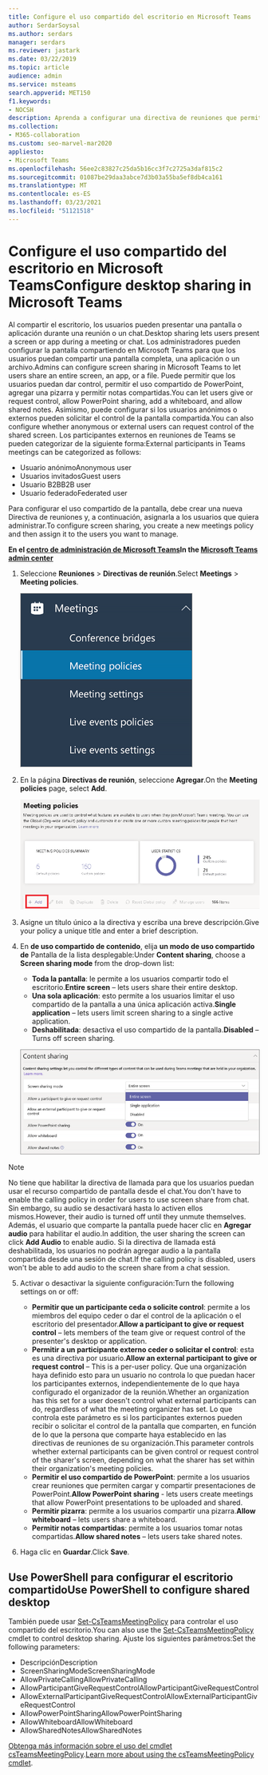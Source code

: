 ```yaml
---
title: Configure el uso compartido del escritorio en Microsoft Teams
author: SerdarSoysal
ms.author: serdars
manager: serdars
ms.reviewer: jastark
ms.date: 03/22/2019
ms.topic: article
audience: admin
ms.service: msteams
search.appverid: MET150
f1.keywords:
- NOCSH
description: Aprenda a configurar una directiva de reuniones que permita a los usuarios compartir sus escritorios en los chats o reuniones de Teams.
ms.collection:
- M365-collaboration
ms.custom: seo-marvel-mar2020
appliesto:
- Microsoft Teams
ms.openlocfilehash: 56ee2c83827c25da5b16cc3f7c2725a3daf815c2
ms.sourcegitcommit: 01087be29daa3abce7d3b03a55ba5ef8db4ca161
ms.translationtype: MT
ms.contentlocale: es-ES
ms.lasthandoff: 03/23/2021
ms.locfileid: "51121518"
---
```

<a name="configure-desktop-sharing-in-microsoft-teams"></a><span data-ttu-id="d27c0-103">Configure el uso compartido del escritorio en Microsoft Teams</span><span class="sxs-lookup"><span data-stu-id="d27c0-103">Configure desktop sharing in Microsoft Teams</span></span>
============================================

<span data-ttu-id="d27c0-104">Al compartir el escritorio, los usuarios pueden presentar una pantalla o aplicación durante una reunión o un chat.</span><span class="sxs-lookup"><span data-stu-id="d27c0-104">Desktop sharing lets users present a screen or app during a meeting or chat.</span></span> <span data-ttu-id="d27c0-105">Los administradores pueden configurar la pantalla compartiendo en Microsoft Teams para que los usuarios puedan compartir una pantalla completa, una aplicación o un archivo.</span><span class="sxs-lookup"><span data-stu-id="d27c0-105">Admins can configure screen sharing in Microsoft Teams to let users share an entire screen, an app, or a file.</span></span> <span data-ttu-id="d27c0-106">Puede permitir que los usuarios puedan dar control, permitir el uso compartido de PowerPoint, agregar una pizarra y permitir notas compartidas.</span><span class="sxs-lookup"><span data-stu-id="d27c0-106">You can let users give or request control, allow PowerPoint sharing, add a whiteboard, and allow shared notes.</span></span> <span data-ttu-id="d27c0-107">Asimismo, puede configurar si los usuarios anónimos o externos pueden solicitar el control de la pantalla compartida.</span><span class="sxs-lookup"><span data-stu-id="d27c0-107">You can also configure whether anonymous or external users can request control of the shared screen.</span></span> <span data-ttu-id="d27c0-108">Los participantes externos en reuniones de Teams se pueden categorizar de la siguiente forma:</span><span class="sxs-lookup"><span data-stu-id="d27c0-108">External participants in Teams meetings can be categorized as follows:</span></span>

- <span data-ttu-id="d27c0-109">Usuario anónimo</span><span class="sxs-lookup"><span data-stu-id="d27c0-109">Anonymous user</span></span>
- <span data-ttu-id="d27c0-110">Usuarios invitados</span><span class="sxs-lookup"><span data-stu-id="d27c0-110">Guest users</span></span>
- <span data-ttu-id="d27c0-111">Usuario B2B</span><span class="sxs-lookup"><span data-stu-id="d27c0-111">B2B user</span></span>
- <span data-ttu-id="d27c0-112">Usuario federado</span><span class="sxs-lookup"><span data-stu-id="d27c0-112">Federated user</span></span>

<span data-ttu-id="d27c0-113">Para configurar el uso compartido de la pantalla, debe crear una nueva Directiva de reuniones y, a continuación, asignarla a los usuarios que quiera administrar.</span><span class="sxs-lookup"><span data-stu-id="d27c0-113">To configure screen sharing, you create a new meetings policy and then assign it to the users you want to manage.</span></span>

<span data-ttu-id="d27c0-114">**En el [centro de administración de Microsoft Teams](https://admin.teams.microsoft.com/)**</span><span class="sxs-lookup"><span data-stu-id="d27c0-114">**In the [Microsoft Teams admin center](https://admin.teams.microsoft.com/)**</span></span>

1. <span data-ttu-id="d27c0-115">Seleccione **Reuniones** > **Directivas de reunión**.</span><span class="sxs-lookup"><span data-stu-id="d27c0-115">Select **Meetings** > **Meeting policies**.</span></span>

    ![Directivas de reuniones seleccionadas](media/configure-desktop-sharing-image1.png)

2. <span data-ttu-id="d27c0-117">En la página **Directivas de reunión**, seleccione **Agregar**.</span><span class="sxs-lookup"><span data-stu-id="d27c0-117">On the **Meeting policies** page, select **Add**.</span></span>

    ![El mensaje de directivas de reunión](media/addMeeting.png)

3. <span data-ttu-id="d27c0-119">Asigne un título único a la directiva y escriba una breve descripción.</span><span class="sxs-lookup"><span data-stu-id="d27c0-119">Give your policy a unique title and enter a brief description.</span></span>

4. <span data-ttu-id="d27c0-120">En **de uso compartido de contenido**, elija **un modo de uso compartido de** Pantalla de la lista desplegable:</span><span class="sxs-lookup"><span data-stu-id="d27c0-120">Under **Content sharing**, choose a **Screen sharing mode** from the drop-down list:</span></span>

   - <span data-ttu-id="d27c0-121">**Toda la pantalla**: le permite a los usuarios compartir todo el escritorio.</span><span class="sxs-lookup"><span data-stu-id="d27c0-121">**Entire screen** – lets users share their entire desktop.</span></span>
   - <span data-ttu-id="d27c0-122">**Una sola aplicación**: esto permite a los usuarios limitar el uso compartido de la pantalla a una única aplicación activa.</span><span class="sxs-lookup"><span data-stu-id="d27c0-122">**Single application** – lets users limit screen sharing to a single active application.</span></span>
   - <span data-ttu-id="d27c0-123">**Deshabilitada**: desactiva el uso compartido de la pantalla.</span><span class="sxs-lookup"><span data-stu-id="d27c0-123">**Disabled** – Turns off screen sharing.</span></span>

    ![Las opciones del modo de uso compartido](media/configure-desktop-sharing-image3.png)

  > [!Note]
  > <span data-ttu-id="d27c0-125">No tiene que habilitar la directiva de llamada para que los usuarios puedan usar el recurso compartido de pantalla desde el chat.</span><span class="sxs-lookup"><span data-stu-id="d27c0-125">You don't have to enable the calling policy in order for users to use screen share from chat.</span></span> <span data-ttu-id="d27c0-126">Sin embargo, su audio se desactivará hasta lo activen ellos mismos.</span><span class="sxs-lookup"><span data-stu-id="d27c0-126">However, their audio is turned off until they unmute themselves.</span></span> <span data-ttu-id="d27c0-127">Además, el usuario que comparte la pantalla puede hacer clic en **Agregar audio** para habilitar el audio.</span><span class="sxs-lookup"><span data-stu-id="d27c0-127">In addition, the user sharing the screen can click **Add Audio** to enable audio.</span></span> <span data-ttu-id="d27c0-128">Si la directiva de llamada está deshabilitada, los usuarios no podrán agregar audio a la pantalla compartida desde una sesión de chat.</span><span class="sxs-lookup"><span data-stu-id="d27c0-128">If the calling policy is disabled, users won't be able to add audio to the screen share from a chat session.</span></span>

5. <span data-ttu-id="d27c0-129">Activar o desactivar la siguiente configuración:</span><span class="sxs-lookup"><span data-stu-id="d27c0-129">Turn the following settings on or off:</span></span>

    - <span data-ttu-id="d27c0-130">**Permitir que un participante ceda o solicite control**: permite a los miembros del equipo ceder o dar el control de la aplicación o el escritorio del presentador.</span><span class="sxs-lookup"><span data-stu-id="d27c0-130">**Allow a participant to give or request control** – lets members of the team give or request control of the presenter's desktop or application.</span></span>
    - <span data-ttu-id="d27c0-131">**Permitir a un participante externo ceder o solicitar el control**: esta es una directiva por usuario.</span><span class="sxs-lookup"><span data-stu-id="d27c0-131">**Allow an external participant to give or request control** – This is a per-user policy.</span></span> <span data-ttu-id="d27c0-132">Que una organización haya definido esto para un usuario no controla lo que puedan hacer los participantes externos, independientemente de lo que haya configurado el organizador de la reunión.</span><span class="sxs-lookup"><span data-stu-id="d27c0-132">Whether an organization has this set for a user doesn't control what external participants can do, regardless of what the meeting organizer has set.</span></span> <span data-ttu-id="d27c0-133">Lo que controla este parámetro es si los participantes externos pueden recibir o solicitar el control de la pantalla que comparten, en función de lo que la persona que comparte haya establecido en las directivas de reuniones de su organización.</span><span class="sxs-lookup"><span data-stu-id="d27c0-133">This parameter controls whether external participants can be given control or request control of the sharer's screen, depending on what the sharer has set within their organization's meeting policies.</span></span>
    - <span data-ttu-id="d27c0-134">**Permitir el uso compartido de PowerPoint**: permite a los usuarios crear reuniones que permiten cargar y compartir presentaciones de PowerPoint.</span><span class="sxs-lookup"><span data-stu-id="d27c0-134">**Allow PowerPoint sharing** - lets users create meetings that allow PowerPoint presentations to be uploaded and shared.</span></span>
    - <span data-ttu-id="d27c0-135">**Permitir pizarra**: permite a los usuarios compartir una pizarra.</span><span class="sxs-lookup"><span data-stu-id="d27c0-135">**Allow whiteboard** – lets users share a whiteboard.</span></span>
    - <span data-ttu-id="d27c0-136">**Permitir notas compartidas**: permite a los usuarios tomar notas compartidas.</span><span class="sxs-lookup"><span data-stu-id="d27c0-136">**Allow shared notes** – lets users take shared notes.</span></span>

6. <span data-ttu-id="d27c0-137">Haga clic en **Guardar**.</span><span class="sxs-lookup"><span data-stu-id="d27c0-137">Click **Save**.</span></span>

## <a name="use-powershell-to-configure-shared-desktop"></a><span data-ttu-id="d27c0-138">Use PowerShell para configurar el escritorio compartido</span><span class="sxs-lookup"><span data-stu-id="d27c0-138">Use PowerShell to configure shared desktop</span></span>

<span data-ttu-id="d27c0-139">También puede usar [Set-CsTeamsMeetingPolicy](/powershell/module/skype/set-csteamsmeetingpolicy?view=skype-ps) para controlar el uso compartido del escritorio.</span><span class="sxs-lookup"><span data-stu-id="d27c0-139">You can also use the [Set-CsTeamsMeetingPolicy](/powershell/module/skype/set-csteamsmeetingpolicy?view=skype-ps) cmdlet to control desktop sharing.</span></span> <span data-ttu-id="d27c0-140">Ajuste los siguientes parámetros:</span><span class="sxs-lookup"><span data-stu-id="d27c0-140">Set the following parameters:</span></span>

- <span data-ttu-id="d27c0-141">Descripción</span><span class="sxs-lookup"><span data-stu-id="d27c0-141">Description</span></span>
- <span data-ttu-id="d27c0-142">ScreenSharingMode</span><span class="sxs-lookup"><span data-stu-id="d27c0-142">ScreenSharingMode</span></span>
- <span data-ttu-id="d27c0-143">AllowPrivateCalling</span><span class="sxs-lookup"><span data-stu-id="d27c0-143">AllowPrivateCalling</span></span>
- <span data-ttu-id="d27c0-144">AllowParticipantGiveRequestControl</span><span class="sxs-lookup"><span data-stu-id="d27c0-144">AllowParticipantGiveRequestControl</span></span>
- <span data-ttu-id="d27c0-145">AllowExternalParticipantGiveRequestControl</span><span class="sxs-lookup"><span data-stu-id="d27c0-145">AllowExternalParticipantGiveRequestControl</span></span>
- <span data-ttu-id="d27c0-146">AllowPowerPointSharing</span><span class="sxs-lookup"><span data-stu-id="d27c0-146">AllowPowerPointSharing</span></span>
- <span data-ttu-id="d27c0-147">AllowWhiteboard</span><span class="sxs-lookup"><span data-stu-id="d27c0-147">AllowWhiteboard</span></span>
- <span data-ttu-id="d27c0-148">AllowSharedNotes</span><span class="sxs-lookup"><span data-stu-id="d27c0-148">AllowSharedNotes</span></span>

<span data-ttu-id="d27c0-149">[Obtenga más información sobre el uso del cmdlet csTeamsMeetingPolicy](/powershell/module/skype/set-csteamsmeetingpolicy?view=skype-ps).</span><span class="sxs-lookup"><span data-stu-id="d27c0-149">[Learn more about using the csTeamsMeetingPolicy cmdlet](/powershell/module/skype/set-csteamsmeetingpolicy?view=skype-ps).</span></span>